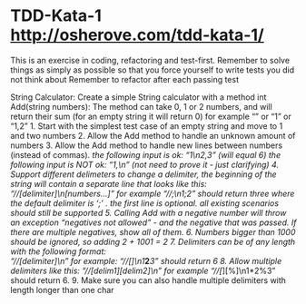 # TDD-Kata-1 http://osherove.com/tdd-kata-1/
This is an exercise in coding, refactoring and test-first.
Remember to solve things as simply as possible so that you force yourself to write tests you did not think about
Remember to refactor after each passing test

String Calculator:
Create a simple String calculator with a method int Add(string numbers):
    The method can take 0, 1 or 2 numbers, and will return their sum 
    (for an empty string it will return 0) for example “” or “1” or “1,2”
    1. Start with the simplest test case of an empty string and move to 1 and two numbers
    2. Allow the Add method to handle an unknown amount of numbers
    3. Allow the Add method to handle new lines between numbers (instead of commas).
        *the following input is ok:  “1\n2,3”  (will equal 6)
        *the following input is NOT ok:  “1,\n” (not need to prove it - just clarifying)
    4. Support different delimeters
        to change a delimiter, the beginning of the string will contain a separate line 
        that looks like this:   “//[delimiter]\n[numbers…]” for example “//;\n1;2” 
        should return three where the default delimiter is ‘;’ .
        the first line is optional. all existing scenarios should still be supported
    5. Calling Add with a negative number will throw an exception 
    “negatives not allowed” - and the negative that was passed. If there are multiple negatives, show all of them.
    6. Numbers bigger than 1000 should be ignored, so adding 2 + 1001  = 2
    7. Delimiters can be of any length with the following format:  
        “//[delimiter]\n” for example: “//[***]\n1***2***3” should return 6
    8. Allow multiple delimiters like this:  “//[delim1][delim2]\n” for example “//[*][%]\n1*2%3” should return 6.
    9. Make sure you can also handle multiple delimiters with length longer than one char
